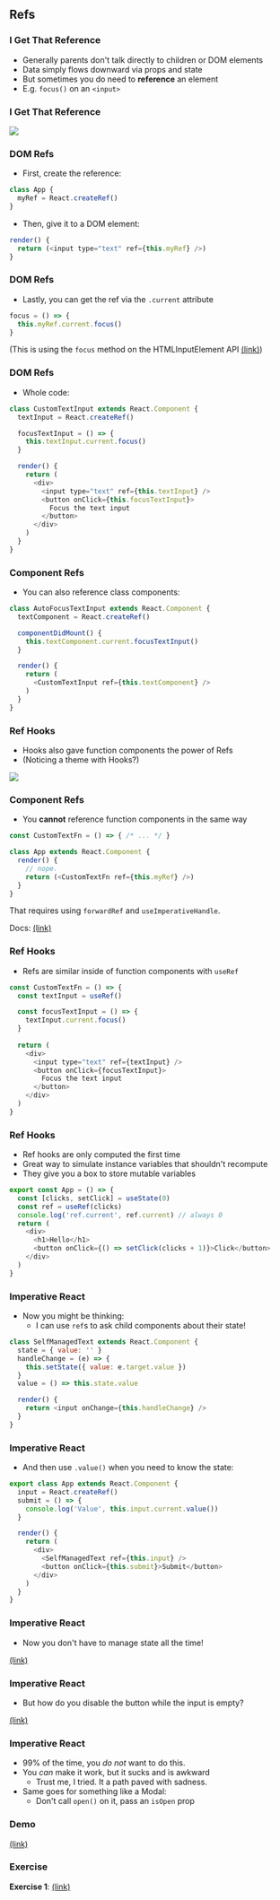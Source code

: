 ## Refs

### I Get That Reference

* Generally parents don't talk directly to children or DOM elements
* Data simply flows downward via props and state
* But sometimes you do need to **reference** an element
* E.g. `focus()` on an `<input>`

### I Get That Reference

[![](./images/reference.jpg)](https://www.youtube.com/watch?v=mwULoKgH7rw&feature=youtu.be&t=258)

### DOM Refs

* First, create the reference:

```javascript
class App {
  myRef = React.createRef()
}
```

* Then, give it to a DOM element:

```javascript
render() {
  return (<input type="text" ref={this.myRef} />)
}
```

### DOM Refs

* Lastly, you can get the ref via the `.current` attribute

```javascript
focus = () => {
  this.myRef.current.focus()
}
```

(This is using the `focus` method on the HTMLInputElement API [(link)](https://developer.mozilla.org/en-US/docs/Web/API/HTMLInputElement))

### DOM Refs

* Whole code:

```javascript
class CustomTextInput extends React.Component {
  textInput = React.createRef()

  focusTextInput = () => {
    this.textInput.current.focus()
  }

  render() {
    return (
      <div>
        <input type="text" ref={this.textInput} />
        <button onClick={this.focusTextInput}>
          Focus the text input
        </button>
      </div>
    )
  }
}
``` 

### Component Refs

* You can also reference class components:

```javascript
class AutoFocusTextInput extends React.Component {
  textComponent = React.createRef()

  componentDidMount() {
    this.textComponent.current.focusTextInput()
  }

  render() {
    return (
      <CustomTextInput ref={this.textComponent} />
    )
  }
}
```

### Ref Hooks

* Hooks also gave function components the power of Refs
* (Noticing a theme with Hooks?)

![](./images/changes-everything.jpg)

### Component Refs

* You **cannot** reference function components in the same way

```javascript
const CustomTextFn = () => { /* ... */ }

class App extends React.Component {
  render() {
    // nope.
    return (<CustomTextFn ref={this.myRef} />)
  }
}
```

That requires using `forwardRef` and `useImperativeHandle`.
                    
Docs: [(link)](https://reactjs.org/docs/hooks-reference.html#useimperativehandle)


### Ref Hooks

* Refs are similar inside of function components with `useRef`

```javascript
const CustomTextFn = () => {
  const textInput = useRef()

  const focusTextInput = () => {
    textInput.current.focus()
  }
  
  return (
    <div>
      <input type="text" ref={textInput} />
      <button onClick={focusTextInput}>
        Focus the text input
      </button>
    </div>
  )
}
```

### Ref Hooks

* Ref hooks are only computed the first time
* Great way to simulate instance variables that shouldn't recompute
* They give you a box to store mutable variables

```javascript
export const App = () => {
  const [clicks, setClick] = useState(0)
  const ref = useRef(clicks) 
  console.log('ref.current', ref.current) // always 0
  return (
    <div>
      <h1>Hello</h1>
      <button onClick={() => setClick(clicks + 1)}>Click</button>
    </div>
  )
}
```

### Imperative React

* Now you might be thinking:
  * I can use `ref`s to ask child components about their state!

```javascript
class SelfManagedText extends React.Component {
  state = { value: '' }
  handleChange = (e) => {
    this.setState({ value: e.target.value })
  }
  value = () => this.state.value

  render() {
    return <input onChange={this.handleChange} />
  }
}
```

### Imperative React

* And then use `.value()` when you need to know the state:

```javascript
export class App extends React.Component {
  input = React.createRef()
  submit = () => {
    console.log('Value', this.input.current.value())
  }

  render() {
    return (
      <div>
        <SelfManagedText ref={this.input} />
        <button onClick={this.submit}>Submit</button>
      </div>
    )
  }
}
```

### Imperative React

* Now you don't have to manage state all the time!

[(link)](https://media.giphy.com/media/RLjgicu9I6gjS/giphy.gif)

### Imperative React

* But how do you disable the button while the input is empty?

[(link)](https://media.giphy.com/media/WpaVhEcp3Qo2TjwyI1/giphy.gif)

### Imperative React

* 99% of the time, you *do not* want to do this.
* You *can* make it work, but it sucks and is awkward
  * Trust me, I tried. It a path paved with sadness.
* Same goes for something like a Modal:
  * Don't call `open()` on it, pass an `isOpen` prop

### Demo

[(link)](https://codesandbox.io/s/exciting-morse-drfkh?file=/src/App.js)

### Exercise

**Exercise 1**: [(link)](https://codesandbox.io/s/refs-6c4og)
